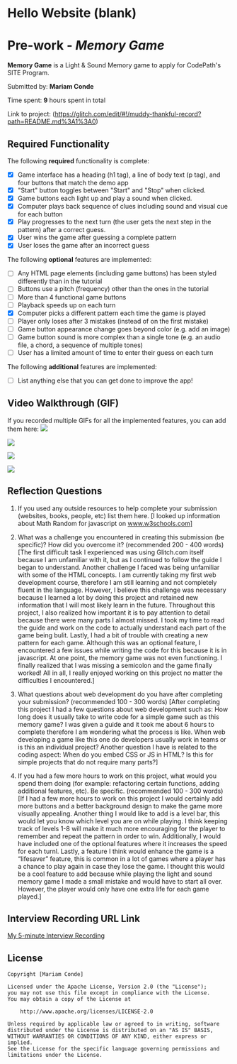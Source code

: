 # Hello Website (blank)
# Pre-work - *Memory Game*

**Memory Game** is a Light & Sound Memory game to apply for CodePath's SITE Program. 

Submitted by: **Mariam Conde**

Time spent: **9** hours spent in total

Link to project: (https://glitch.com/edit/#!/muddy-thankful-record?path=README.md%3A1%3A0)

## Required Functionality

The following **required** functionality is complete:

* [x] Game interface has a heading (h1 tag), a line of body text (p tag), and four buttons that match the demo app
* [x] "Start" button toggles between "Start" and "Stop" when clicked. 
* [x] Game buttons each light up and play a sound when clicked. 
* [x] Computer plays back sequence of clues including sound and visual cue for each button
* [x] Play progresses to the next turn (the user gets the next step in the pattern) after a correct guess. 
* [x] User wins the game after guessing a complete pattern
* [x] User loses the game after an incorrect guess

The following **optional** features are implemented:

* [ ] Any HTML page elements (including game buttons) has been styled differently than in the tutorial
* [ ] Buttons use a pitch (frequency) other than the ones in the tutorial
* [ ] More than 4 functional game buttons
* [ ] Playback speeds up on each turn
* [x] Computer picks a different pattern each time the game is played
* [ ] Player only loses after 3 mistakes (instead of on the first mistake)
* [ ] Game button appearance change goes beyond color (e.g. add an image)
* [ ] Game button sound is more complex than a single tone (e.g. an audio file, a chord, a sequence of multiple tones)
* [ ] User has a limited amount of time to enter their guess on each turn

The following **additional** features are implemented:

- [ ] List anything else that you can get done to improve the app!

## Video Walkthrough (GIF)

If you recorded multiple GIFs for all the implemented features, you can add them here:
![](https://i.imgur.com/WFotR6G.gif)

![](https://i.imgur.com/cqmE4S8.gif)

![](https://i.imgur.com/jsluXmx.gif)

![](https://i.imgur.com/lgMK4vL.gif)

## Reflection Questions
1. If you used any outside resources to help complete your submission (websites, books, people, etc) list them here. 
[I looked up information about Math Random for javascript on www.w3schools.com]

2. What was a challenge you encountered in creating this submission (be specific)? How did you overcome it? (recommended 200 - 400 words) 
[The first difficult task I experienced was using Glitch.com itself because I am unfamiliar with it, but as I continued to follow the guide I began to understand. Another challenge I faced was being unfamiliar with some of the HTML concepts. I am currently taking my first web development course, therefore I am still learning and not completely fluent in the language. However, I believe this challenge was necessary because I learned a lot by doing this project and retained new information that I will most likely learn in the future. Throughout this project, I also realized how important it is to pay attention to detail because there were many parts I almost missed. I took my time to read the guide and work on the code to actually understand each part of the game being bulit. Lastly, I had a bit of trouble with creating a new pattern for each game. Although this was an optional feature, I encountered a few issues while writing the code for this because it is in javascript. At one point, the memory game was not even functioning. I finally realized that I was missing a semicolon and the game finally worked!  All in all, I really enjoyed working on this project no matter the difficulties I encountered.]

3. What questions about web development do you have after completing your submission? (recommended 100 - 300 words) 
[After completing this project I had a few questions about web development such as: How long does it usually take to write code for a simple game such as this memory game? I was given a guide and it took me about 6 hours to complete therefore I am wondering what the process is like. When web developing a game like this one do developers usually work in teams or is this an individual project? Another question I have is related to the coding aspect: When do you embed CSS or JS in HTML? Is this for simple projects that do not require many parts?]

4. If you had a few more hours to work on this project, what would you spend them doing (for example: refactoring certain functions, adding additional features, etc). Be specific. (recommended 100 - 300 words) 
[If I had a few more hours to work on this project I would certainly add more buttons and a better background design to make the game more visually appealing. Another thing I would like to add is a level bar, this would let you know which level you are on while playing. I think keeping track of levels 1-8 will make it much more encouraging for the player to remember and repeat the pattern in order to win. Additionally, I would have included one of the optional features where it increases the speed for each turnl. Lastly, a feature I think would enhance the game is a “lifesaver” feature, this is common in a lot of games where a player has a chance to play again in case they lose the game. I thought this would be a cool feature to add because while playing the light and sound memory game I made a small mistake and would have to start all over. However, the player would only have one extra life for each game played.]



## Interview Recording URL Link

[My 5-minute Interview Recording](https://www.loom.com/share/71bc5178483a45168c64c8ff2d7043b4)

## License

    Copyright [Mariam Conde]

    Licensed under the Apache License, Version 2.0 (the "License");
    you may not use this file except in compliance with the License.
    You may obtain a copy of the License at

        http://www.apache.org/licenses/LICENSE-2.0

    Unless required by applicable law or agreed to in writing, software
    distributed under the License is distributed on an "AS IS" BASIS,
    WITHOUT WARRANTIES OR CONDITIONS OF ANY KIND, either express or implied.
    See the License for the specific language governing permissions and
    limitations under the License.